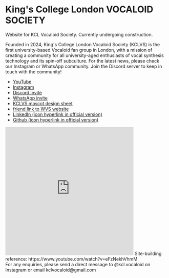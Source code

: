 # King's College London VOCALOID SOCIETY
Website for KCL Vocaloid Society. Currently undergoing construction.

Founded in 2024, King's College London Vocaloid Society (KCLVS) is the first university-based Vocaloid fan group in London, with a mission of creating a community for all university-aged enthusiasts of vocal synthesis technology and its spin-off subculture. For the latest news, please check our Instagram or WhatsApp community. Join the Discord server to keep in touch with the community!

- [YouTube](https://www.youtube.com/@KCLVocaloid)
- [Instagram](https://instagram.com/kcl.vocaloid)
- [Discord invite](https://discord.com/invite/PpMUjWrU3f)
- [WhatsApp invite](https://chat.whatsapp.com/KRVET35OpUJ1NWYJqGdRVQ)
- [KCLVS mascot design sheet](https://kcl-vocaloid.github.io/kclmiku-refsheet.png)
- [friend link to WVS website](https://vocaloidsoc.co.uk/)
- [LinkedIn (icon hyperlink in official version)](https://www.linkedin.com/company/kcl-vocaloid-society)
- [Github (icon hyperlink in official version)](https://github.com/KCL-Vocaloid) <br/>
<iframe src="https://calendar.google.com/calendar/embed?src=f3928bc720f942a5c52d95a6b5ab4ae432158a5222a675ebabacb6bb103a07b6%40group.calendar.google.com&ctz=Europe%2FLondon" style="border: 0" width="400" height="400" frameborder="0" scrolling="no"></iframe>
 Site-building reference: https://www.youtube.com/watch?v=eFzNekhVhmM <br/>
For any enquiries, please send a direct message to @kcl.vocaloid on Instagram or email kclvocaloid@gmail.com
